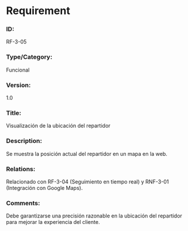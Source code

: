 # Requirement

### ID:
RF-3-05

### Type/Category:
Funcional

### Version:
1.0

### Title:
Visualización de la ubicación del repartidor

### Description:
Se muestra la posición actual del repartidor en un mapa en la web.

### Relations:
Relacionado con RF-3-04 (Seguimiento en tiempo real) y RNF-3-01 (Integración con Google Maps).

### Comments:
Debe garantizarse una precisión razonable en la ubicación del repartidor para mejorar la experiencia del cliente.
